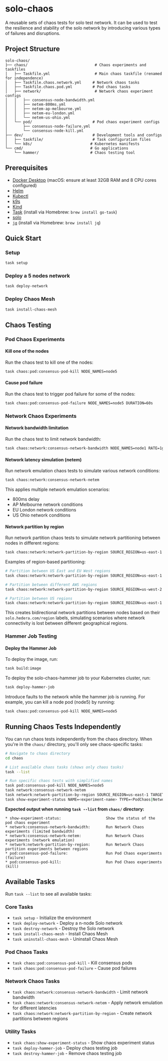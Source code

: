 # solo-chaos
A reusable sets of chaos tests for solo test network. It can be used to test the resilience and stability of the solo network by introducing various types of failures and disruptions.

## Project Structure

```
solo-chaos/
├── chaos/                              # Chaos experiments and taskfiles
│   ├── Taskfile.yml                    # Main chaos taskfile (renamed for independence)
│   ├── Taskfile.chaos.network.yml     # Network chaos tasks
│   ├── Taskfile.chaos.pod.yml         # Pod chaos tasks
│   ├── network/                        # Network chaos experiment configs
│   │   ├── consensus-node-bandwidth.yml
│   │   ├── netem-800ms.yml
│   │   ├── netem-ap-melbourne.yml
│   │   ├── netem-eu-london.yml
│   │   └── netem-us-ohio.yml
│   └── pod/                           # Pod chaos experiment configs
│       ├── consensus-node-failure.yml
│       └── consensus-node-kill.yml
├── dev/                               # Development tools and configs
│   ├── taskfile/                      # Task configuration files
│   └── k8s/                          # Kubernetes manifests
└── cmd/                              # Go applications
    └── hammer/                       # Chaos testing tool
```

## Prerequisites
- [Docker Desktop](https://www.docker.com/products/docker-desktop/) (macOS: ensure at least 32GB RAM and 8 CPU cores configured)
- [Helm](https://helm.sh/)
- [Kubectl](https://kubernetes.io/docs/tasks/tools/)
- [k9s](https://k9scli.io/)
- [Kind](https://kind.sigs.k8s.io/)
- [Task](https://taskfile.dev/) (install via Homebrew: `brew install go-task`)
- [solo](https://github.com/hiero/solo)
- [`jq`](https://stedolan.github.io/jq/) (install via Homebrew: `brew install jq`)

## Quick Start

### Setup
```bash
task setup 
```

### Deploy a 5 nodes network
```bash 
task deploy-network
```

### Deploy Chaos Mesh
```bash 
task install-chaos-mesh
```

## Chaos Testing

### Pod Chaos Experiments

#### Kill one of the nodes
Run the chaos test to kill one of the nodes:
```bash
task chaos:pod:consensus-pod-kill NODE_NAMES=node5
```

#### Cause pod failure
Run the chaos test to trigger pod failure for some of the nodes:
```bash
task chaos:pod:consensus-pod-failure NODE_NAMES=node5 DURATION=60s
```

### Network Chaos Experiments

#### Network bandwidth limitation
Run the chaos test to limit network bandwidth:
```bash
task chaos:network:consensus-network-bandwidth NODE_NAMES=node1 RATE=1gbps
```

#### Network latency simulation (netem)
Run network emulation chaos tests to simulate various network conditions:
```bash
task chaos:network:consensus-network-netem
```

This applies multiple network emulation scenarios:
- 800ms delay
- AP Melbourne network conditions
- EU London network conditions  
- US Ohio network conditions

#### Network partition by region
Run network partition chaos tests to simulate network partitioning between nodes in different regions:
```bash
task chaos:network:network-partition-by-region SOURCE_REGION=us-east-1 TARGET_REGION=eu-west-1
```

Examples of region-based partitioning:
```bash
# Partition between US East and EU West regions
task chaos:network:network-partition-by-region SOURCE_REGION=us-east-1 TARGET_REGION=eu-west-1

# Partition between different AWS regions  
task chaos:network:network-partition-by-region SOURCE_REGION=us-west-2 TARGET_REGION=ap-southeast-1

# Partition between US regions
task chaos:network:network-partition-by-region SOURCE_REGION=us-east-1 TARGET_REGION=us-west-2
```

This creates bidirectional network partitions between nodes based on their `solo.hedera.com/region` labels, simulating scenarios where network connectivity is lost between different geographical regions.

### Hammer Job Testing

#### Deploy the Hammer Job
To deploy the image, run:
```bash
task build:image
```

To deploy the solo-chaos-hammer job to your Kubernetes cluster, run:
```bash
task deploy-hammer-job 
```

Introduce faults to the network while the hammer job is running. For example, you can kill a node pod (node5) by running:
```bash
task chaos:pod:consensus-pod-kill NODE_NAMES=node5
```

## Running Chaos Tests Independently

You can run chaos tests independently from the chaos directory. When you're in the `chaos/` directory, you'll only see chaos-specific tasks:

```bash
# Navigate to chaos directory
cd chaos

# List available chaos tasks (shows only chaos tasks)
task --list

# Run specific chaos tests with simplified names
task pod:consensus-pod-kill NODE_NAMES=node5
task network:consensus-network-netem
task network:network-partition-by-region SOURCE_REGION=us-east-1 TARGET_REGION=eu-west-1
task show-experiment-status NAME=<experiment-name> TYPE=<PodChaos|NetworkChaos>
```

**Expected output when running `task --list` from `chaos/` directory:**
```
* show-experiment-status:                    Show the status of the pod chaos experiment
* network:consensus-network-bandwidth:       Run Network Chaos experiments (limited bandwidth)
* network:consensus-network-netem:           Run Network Chaos experiments (network emulation)
* network:network-partition-by-region:       Run Network Chaos partition experiments between regions
* pod:consensus-pod-failure:                 Run Pod Chaos experiments (failure)
* pod:consensus-pod-kill:                    Run Pod Chaos experiments (kill)
```

## Available Tasks

Run `task --list` to see all available tasks:

### Core Tasks
- `task setup` - Initialize the environment
- `task deploy-network` - Deploy a n-node Solo network
- `task destroy-network` - Destroy the Solo network
- `task install-chaos-mesh` - Install Chaos Mesh
- `task uninstall-chaos-mesh` - Uninstall Chaos Mesh

### Pod Chaos Tasks
- `task chaos:pod:consensus-pod-kill` - Kill consensus pods
- `task chaos:pod:consensus-pod-failure` - Cause pod failures

### Network Chaos Tasks  
- `task chaos:network:consensus-network-bandwidth` - Limit network bandwidth
- `task chaos:network:consensus-network-netem` - Apply network emulation for different latencies
- `task chaos:network:network-partition-by-region` - Create network partitions between regions

### Utility Tasks
- `task chaos:show-experiment-status` - Show chaos experiment status
- `task deploy-hammer-job` - Deploy chaos testing job
- `task destroy-hammer-job` - Remove chaos testing job